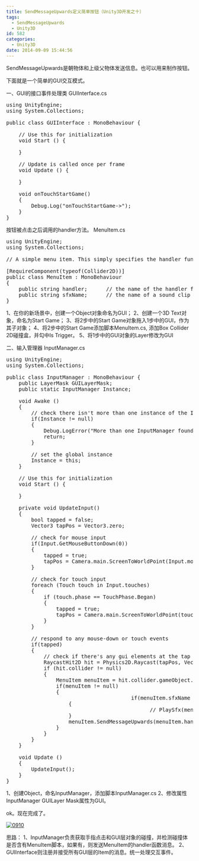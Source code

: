 ```yaml
---
title: SendMessageUpwards定义简单按钮（Unity3D开发之十）
tags:
  - SendMessageUpwards
  - Unity3D
id: 582
categories:
  - Unity3D
date: 2014-09-09 15:44:56
---
```


SendMessageUpwards是朝物体和上级父物体发送信息。也可以用来制作按钮。

下面就是一个简单的GUI交互模式。

一、GUI的接口事件处理类
GUIInterface.cs

<pre class="lang:default decode:true " >using UnityEngine;
using System.Collections;

public class GUIInterface : MonoBehaviour {

	// Use this for initialization
	void Start () {

	}

	// Update is called once per frame
	void Update () {

	}

	void onTouchStartGame()
	{
		Debug.Log("onTouchStartGame-&gt;");
	}
}
</pre> 

按钮被点击之后调用的handler方法。
MenuItem.cs

<pre class="lang:default decode:true " >using UnityEngine;
using System.Collections;

// A simple menu item. This simply specifies the handler function to call when the item is clicked/tapped

[RequireComponent(typeof(Collider2D))]
public class MenuItem : MonoBehaviour 
{
	public string handler;		// the name of the handler function to be called when this item is tapped
	public string sfxName;		// the name of a sound clip to play when this item is tapped
}
</pre> 

1、在你的新场景中，创建一个Object对象命名为GUI；
2、创建一个3D Text对象，命名为Start Game；
3、将2步中的Start Game对象拖入1步中的GUI，作为其子对象；
4、将2步中的Start Game添加脚本MenuItem.cs, 添加Box Collider 2D碰撞盒，并勾中Is Trigger。
5、将1步中的GUI对象的Layer修改为GUI

二、输入管理器
InputManager.cs

<pre class="lang:default decode:true " >using UnityEngine;
using System.Collections;

public class InputManager : MonoBehaviour {
	public LayerMask GUILayerMask;	
	public static InputManager Instance;	

	void Awake () 
	{
		// check there isn't more than one instance of the InputManager in the scene
		if(Instance != null)
		{
			Debug.LogError("More than one InputManager found in the scene");
			return;
		}

		// set the global instance
		Instance = this;
	}

	// Use this for initialization
	void Start () {

	}

	private void UpdateInput()
	{
		bool tapped = false;
		Vector3 tapPos = Vector3.zero;

		// check for mouse input
		if(Input.GetMouseButtonDown(0))
		{
			tapped = true;
			tapPos = Camera.main.ScreenToWorldPoint(Input.mousePosition);
		}

		// check for touch input
		foreach (Touch touch in Input.touches) 
		{
			if (touch.phase == TouchPhase.Began)
			{
				tapped = true;
				tapPos = Camera.main.ScreenToWorldPoint(touch.position);
			}
		}

		// respond to any mouse-down or touch events
		if(tapped)
		{
			// check if there's any gui elements at the tap position
			RaycastHit2D hit = Physics2D.Raycast(tapPos, Vector2.zero, 1.0f, GUILayerMask);
			if (hit.collider != null)
			{
				MenuItem menuItem = hit.collider.gameObject.GetComponent&lt;MenuItem&gt;();
				if(menuItem != null)
				{
                                        if(menuItem.sfxName != "")
					{
                                              // PlaySfx(menuItem.sfxName)
					}
					menuItem.SendMessageUpwards(menuItem.handler);
				}
			}
		}
	}

	void Update () 
	{
		UpdateInput();
	}
}
</pre> 

1、创建Object，命名InputManager，添加脚本InputManager.cs
2、修改属性InputManager GUILayer Mask属性为GUI。

ok。现在完成了。

[![0910](http://www.cocos2dev.com/wp-content/uploads/2014/09/0910.png)](http://www.cocos2dev.com/wp-content/uploads/2014/09/0910.png)

思路：
1、InputManager负责获取手指点击和GUI层对象的碰撞，并检测碰撞体是否含有MenuItem脚本，如果有，则发送MenuItem的handler函数消息。
2、GUIInterface则注册并接受所有GUI层的Item的消息。统一处理交互事件。
